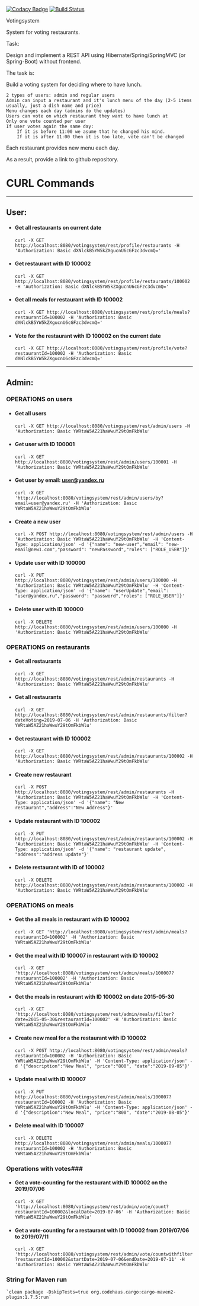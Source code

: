 [![Codacy Badge](https://api.codacy.com/project/badge/Grade/d01ecd9edb7e49a7b16cd0dff20d7e74)](https://www.codacy.com/app/OlegDemura/votingsystem?utm_source=github.com&amp;utm_medium=referral&amp;utm_content=OlegDemura/votingsystem&amp;utm_campaign=Badge_Grade)
[![Build Status](https://travis-ci.org/OlegDemura/votingsystem.svg?branch=master)](https://travis-ci.org/OlegDemura/votingsystem)

Votingsystem

System for voting restaurants.

Task:

Design and implement a REST API using Hibernate/Spring/SpringMVC (or Spring-Boot) without frontend.

The task is:

Build a voting system for deciding where to have lunch.

    2 types of users: admin and regular users
    Admin can input a restaurant and it's lunch menu of the day (2-5 items usually, just a dish name and price)
    Menu changes each day (admins do the updates)
    Users can vote on which restaurant they want to have lunch at
    Only one vote counted per user
    If user votes again the same day:
        If it is before 11:00 we asume that he changed his mind.
        If it is after 11:00 then it is too late, vote can't be changed

Each restaurant provides new menu each day.

As a result, provide a link to github repository.

# CURL Commands

---
## User:

- #### Get all restaurants on current date
    `curl -X GET http://localhost:8080/votingsystem/rest/profile/restaurants -H 'Authorization: Basic dXNlckB5YW5kZXgucnU6cGFzc3dvcmQ='`

- #### Get restaurant with ID 100002
    `curl -X GET http://localhost:8080/votingsystem/rest/profile/restaurants/100002 -H 'Authorization: Basic dXNlckB5YW5kZXgucnU6cGFzc3dvcmQ='`
    
- #### Get all meals for restaurant with ID 100002
    `curl -X GET http://localhost:8080/votingsystem/rest/profile/meals?restaurantId=100002 -H 'Authorization: Basic dXNlckB5YW5kZXgucnU6cGFzc3dvcmQ='`

- #### Vote for the restaurant with ID 100002 on the current date
    `curl -X GET http://localhost:8080/votingsystem/rest/profile/vote?restaurantId=100002 -H 'Authorization: Basic dXNlckB5YW5kZXgucnU6cGFzc3dvcmQ='`

---
## Admin:

###  OPERATIONS on users

- #### Get all users
    `curl -X GET http://localhost:8080/votingsystem/rest/admin/users -H 'Authorization: Basic YWRtaW5AZ21haWwuY29tOmFkbWlu'`
    
- #### Get user with ID 100001
    `curl -X GET http://localhost:8080/votingsystem/rest/admin/users/100001 -H 'Authorization: Basic YWRtaW5AZ21haWwuY29tOmFkbWlu'`    
    
- #### Get user by email: user@yandex.ru
    `curl -X GET 'http://localhost:8080/votingsystem/rest/admin/users/by?email=user@yandex.ru' -H 'Authorization: Basic YWRtaW5AZ21haWwuY29tOmFkbWlu'` 
    
- #### Create a new user
    `curl -X POST http://localhost:8080/votingsystem/rest/admin/users -H 'Authorization: Basic YWRtaW5AZ21haWwuY29tOmFkbWlu' -H 'Content-Type: application/json' -d '{"name": "new-user","email": "new-email@new1.com","password": "newPassword","roles": ["ROLE_USER"]}'`   
    
- #### Update user with ID 100000
    `curl -X PUT http://localhost:8080/votingsystem/rest/admin/users/100000 -H 'Authorization: Basic YWRtaW5AZ21haWwuY29tOmFkbWlu' -H 'Content-Type: application/json' -d '{"name": "userUpdate","email": "user@yandex.ru","password": "password","roles": ["ROLE_USER"]}'`    
    
- #### Delete user with ID 100000
    `curl -X DELETE http://localhost:8080/votingsystem/rest/admin/users/100000 -H 'Authorization: Basic YWRtaW5AZ21haWwuY29tOmFkbWlu'` 
    
    
### OPERATIONS on restaurants    
 
- #### Get all restaurants
    `curl -X GET http://localhost:8080/votingsystem/rest/admin/restaurants -H 'Authorization: Basic YWRtaW5AZ21haWwuY29tOmFkbWlu'`
    
- #### Get all restaurants
    `curl -X GET http://localhost:8080/votingsystem/rest/admin/restaurants/filter?dateVoting=2019-07-06 -H 'Authorization: Basic YWRtaW5AZ21haWwuY29tOmFkbWlu'`
    
- #### Get restaurant with ID 100002
    `curl -X GET http://localhost:8080/votingsystem/rest/admin/restaurants/100002 -H 'Authorization: Basic YWRtaW5AZ21haWwuY29tOmFkbWlu'`

- #### Create new restaurant
    `curl -X POST http://localhost:8080/votingsystem/rest/admin/restaurants -H 'Authorization: Basic YWRtaW5AZ21haWwuY29tOmFkbWlu' -H 'Content-Type: application/json' -d '{"name": "New restaurant","address":"New Address"}'`

- #### Update restaurant with ID 100002
    `curl -X PUT http://localhost:8080/votingsystem/rest/admin/restaurants/100002 -H 'Authorization: Basic YWRtaW5AZ21haWwuY29tOmFkbWlu' -H 'Content-Type: application/json' -d '{"name": "restaurant update", "address":"address update"}'`

- #### Delete restaurant with ID of 100002
    `curl -X DELETE http://localhost:8080/votingsystem/rest/admin/restaurants/100002 -H 'Authorization: Basic YWRtaW5AZ21haWwuY29tOmFkbWlu'`

### OPERATIONS on meals

- #### Get the all meals in restaurant with ID 100002
    `curl -X GET 'http://localhost:8080/votingsystem/rest/admin/meals?restaurantId=100002' -H 'Authorization: Basic YWRtaW5AZ21haWwuY29tOmFkbWlu'`

- #### Get the meal with ID 100007 in restaurant with ID 100002
    `curl -X GET 'http://localhost:8080/votingsystem/rest/admin/meals/100007?restaurantId=100002' -H 'Authorization: Basic YWRtaW5AZ21haWwuY29tOmFkbWlu'`
    
- #### Get the meals in restaurant with ID 100002 on date 2015-05-30
    `curl -X GET 'http://localhost:8080/votingsystem/rest/admin/meals/filter?date=2015-05-30&restaurantId=100002' -H 'Authorization: Basic YWRtaW5AZ21haWwuY29tOmFkbWlu'`  

- #### Create new meal for a the restaurant with ID 100002
    `curl -X POST http://localhost:8080/votingsystem/rest/admin/meals?restaurantId=100002 -H 'Authorization: Basic YWRtaW5AZ21haWwuY29tOmFkbWlu' -H 'Content-Type: application/json' -d '{"description":"New Meal", "price":"800", "date":"2019-09-05"}'`

- #### Update meal with ID 100007
    `curl -X PUT http://localhost:8080/votingsystem/rest/admin/meals/100007?restaurantId=100002 -H 'Authorization: Basic YWRtaW5AZ21haWwuY29tOmFkbWlu' -H 'Content-Type: application/json' -d '{"description":"New Meal", "price":"800", "date":"2019-08-05"}'`

- #### Delete meal with ID 100007
    `curl -X DELETE http://localhost:8080/votingsystem/rest/admin/meals/100007?restaurantId=100002 -H 'Authorization: Basic YWRtaW5AZ21haWwuY29tOmFkbWlu'`


### Operations with votes###

- #### Get a vote-counting for the restaurant with ID 100002 on the 2019/07/06
    `curl -X GET 'http://localhost:8080/votingsystem/rest/admin/vote/count?restaurantId=100002&localDate=2019-07-06' -H 'Authorization: Basic YWRtaW5AZ21haWwuY29tOmFkbWlu'`

- #### Get a vote-counting for a restaurant with ID 100002 from 2019/07/06 to 2019/07/11
    `curl -X GET 'http://localhost:8080/votingsystem/rest/admin/vote/countwithfilter?restaurantId=100002&startDate=2019-07-06&endDate=2019-07-11' -H 'Authorization: Basic YWRtaW5AZ21haWwuY29tOmFkbWlu'`


### String for Maven run
    `clean package -DskipTests=true org.codehaus.cargo:cargo-maven2-plugin:1.7.5:run`